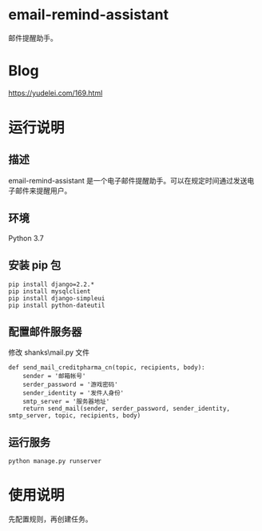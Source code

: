 # email-remind-assistant
邮件提醒助手。
# Blog
https://yudelei.com/169.html
# 运行说明
## 描述
email-remind-assistant 是一个电子邮件提醒助手。可以在规定时间通过发送电子邮件来提醒用户。
## 环境
Python 3.7
## 安装 pip 包
~~~
pip install django=2.2.*
pip install mysqlclient
pip install django-simpleui
pip install python-dateutil
~~~
## 配置邮件服务器
修改 shanks\mail.py 文件
~~~
def send_mail_creditpharma_cn(topic, recipients, body):
    sender = '邮箱帐号'
    serder_password = '游戏密码'
    sender_identity = '发件人身份'
    smtp_server = '服务器地址'
    return send_mail(sender, serder_password, sender_identity, smtp_server, topic, recipients, body)
~~~
## 运行服务
~~~
python manage.py runserver
~~~
# 使用说明
先配置规则，再创建任务。
